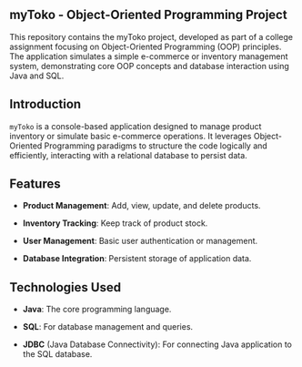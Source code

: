 ## myToko - Object-Oriented Programming Project
This repository contains the myToko project, developed as part of a college assignment focusing on Object-Oriented Programming (OOP) principles. The application simulates a simple e-commerce or inventory management system, demonstrating core OOP concepts and database interaction using Java and SQL.

## Introduction

`myToko` is a console-based application designed to manage product inventory or simulate basic e-commerce operations. It leverages Object-Oriented Programming paradigms to structure the code logically and efficiently, interacting with a relational database to persist data.

## Features

* **Product Management**: Add, view, update, and delete products.

* **Inventory Tracking**: Keep track of product stock.

* **User Management**: Basic user authentication or management.

* **Database Integration**: Persistent storage of application data.

## Technologies Used

* **Java**: The core programming language.

* **SQL**: For database management and queries.

* **JDBC** (Java Database Connectivity): For connecting Java application to the SQL database.
